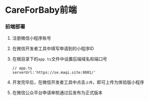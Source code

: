 # CareForBaby前端

### 前端部署

1. 注册微信小程序账号

2. 在微信开发者工具中填写申请到的小程序ID

3. 在根目录下的`app.ts`文件中设置后端域名和端口号

   ```
   // app.ts
   serverUrl:'https://se.maqi.site:8001/'
   ```

4. 开发完毕后，在微信开发者工具中点击`上传`，即可上传为体验版小程序

5. 在微信公众平台申请审核通过后发布为正式版本
